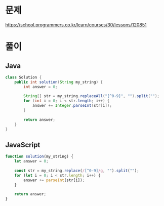 # 문제
https://school.programmers.co.kr/learn/courses/30/lessons/120851

# 풀이
## Java
```java
class Solution {
    public int solution(String my_string) {
        int answer = 0;
        
        String[] str = my_string.replaceAll("[^0-9]", "").split("");
        for (int i = 0; i < str.length; i++) {
            answer += Integer.parseInt(str[i]);
        }
        
        return answer;
    }
}
```

## JavaScript
```javascript
function solution(my_string) {
    let answer = 0;
    
    const str = my_string.replace(/[^0-9]/g, "").split("");
    for (let i = 0; i < str.length; i++) {
        answer += parseInt(str[i]);
    }
    
    return answer;
}
```
